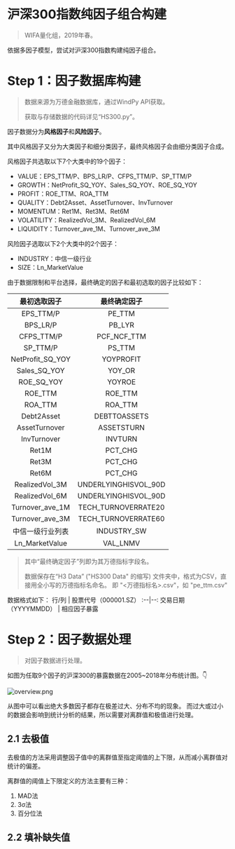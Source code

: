 # 沪深300指数纯因子组合构建

> WIFA量化组，2019年春。

依据多因子模型，尝试对沪深300指数构建纯因子组合。

# Step 1：因子数据库构建

> 数据来源为万德金融数据库，通过WindPy API获取。
>
> 获取与存储数据的代码详见“HS300.py”。

因子数据分为**风格因子**和**风险因子**。

其中风格因子又分为大类因子和细分类因子，最终风格因子会由细分类因子合成。

风格因子共选取以下7个大类中的19个因子：

- VALUE：EPS_TTM/P、BPS_LR/P、CFPS_TTM/P、SP_TTM/P 
- GROWTH：NetProfit_SQ_YOY、Sales_SQ_YOY、ROE_SQ_YOY 
- PROFIT：ROE_TTM、ROA_TTM 
- QUALITY：Debt2Asset、AssetTurnover、InvTurnover 
- MOMENTUM：Ret1M、Ret3M、Ret6M 
- VOLATILITY：RealizedVol_3M、RealizedVol_6M 
- LIQUIDITY：Turnover_ave_1M、Turnover_ave_3M 

风险因子选取以下2个大类中的2个因子：

- INDUSTRY：中信一级行业 
- SIZE：Ln_MarketValue 

由于数据限制和平台选择，最终确定的因子和最初选取的因子比较如下：

最初选取因子|最终确定因子
:--:|:--:
EPS_TTM/P|PE_TTM
BPS_LR/P|PB_LYR
CFPS_TTM/P|PCF_NCF_TTM
SP_TTM/P|PS_TTM
NetProfit_SQ_YOY|YOYPROFIT
Sales_SQ_YOY|YOY_OR
ROE_SQ_YOY|YOYROE
ROE_TTM|ROE_TTM
ROA_TTM|ROA_TTM
Debt2Asset|DEBTTOASSETS
AssetTurnover|ASSETSTURN
InvTurnover|INVTURN
Ret1M|PCT_CHG
Ret3M|PCT_CHG
Ret6M|PCT_CHG
RealizedVol_3M|UNDERLYINGHISVOL_90D
RealizedVol_6M|UNDERLYINGHISVOL_90D
Turnover_ave_1M|TECH_TURNOVERRATE20
Turnover_ave_3M|TECH_TURNOVERRATE60
中信一级行业列表|INDUSTRY_SW
Ln_MarketValue|VAL_LNMV

> 其中“最终确定因子”列即为其万德指标字段名。
>
> 数据保存在“H3 Data” ("HS300 Data" 的缩写) 文件夹中，格式为CSV，直接用全小写的万德指标名命名。
> 即 "<万德指标名>.csv"，如 "pe_ttm.csv"

数据格式如下：
行/列 | 股票代号（000001.SZ）
 :--|--:
 交易日期（YYYYMMDD） | 相应因子暴露


# Step 2：因子数据处理

> 对因子数据进行处理。

如图为任取9个因子的沪深300的暴露数据在2005~2018年分布统计图。👇

![overview.png](https://storage.live.com/items/A3FA4B9C0717EA26!53613?authkey=AH5Re-C6ttiO_oc)

从图中可以看出绝大多数因子都存在极差过大、分布不均的现象。
而过大或过小的数据会影响到统计分析的结果，所以需要对离群值和极值进行处理。

## 2.1 去极值

去极值的方法采用调整因子值中的离群值至指定阈值的上下限，从而减小离群值对统计的偏差。

离群值的阈值上下限定义的方法主要有三种：

1. MAD法
2. 3σ法
3. 百分位法



## 2.2 填补缺失值

